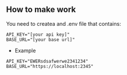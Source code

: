 ## How to make work
You need to createa and .env file that contains:
```
API_KEY="[your api key]"
BASE_URL="[your base url]"
```

- Example
```
API_KEY="EWERsdsafwerwe2341234"
BASE_URL="https://localhost:2345"
```